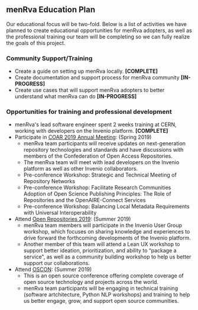 ## menRva Education Plan

Our educational focus will be two-fold. Below is a list of activities we have planned to create educational opportunities for menRva adopters, as well as the professional training our team will be completing so we can fully realize the goals of this project. 

### Community Support/Training
* Create a guide on setting up menRva locally. **[COMPLETE]** 
* Create documentation and support process for menRva community **[IN-PROGRESS]** 
* Create use cases that will support menRva adopters to better understand what menRva can do **[IN-PROGRESS]** 

### Opportunities for training and professional development
* menRva's lead software engineer spent 2 weeks training at CERN, working with developers on the Invenio platform. **[COMPLETE]**
* Participate in [COAR 2019 Annual Meeting](https://www.coar-repositories.org/community/events/coar-annual-meeting-2019/): (Spring 2019)
  * menRva team participants will receive updates on next-generation repository technologies and standards and have discussions with members of the Confederation of Open Access Repositories.
  * The menRva team will meet with lead developers on the Invenio platform as well as other Invenio collaborators.
  * Pre-conference Workshop: Strategic and Technical Meeting of Repository Networks
  * Pre-conference Workshop: Facilitate Research Communities Adoption of Open Science Publishing Principles: The Role of Repositories and the OpenAIRE-Connect Services
  * Pre-conference Workshop: Balancing Local Metadata Requirements with Universal Interoperability
* Attend [Open Repositories 2019](https://or2019.blogs.uni-hamburg.de/): (Summer 2019)
  * menRva team members will participate in the Invenio User Group workshop, which focuses on sharing knowledge and experiences to drive forward the forthcoming developments of the Invenio platform.
  * Another member of this team will attend a Lean UX workshop to support better ideation, prioritization, and ability to “package a service", as well as a community building workshop to help us better support our collaborations.
* Attend [OSCON](https://conferences.oreilly.com/oscon/oscon-or): (Summer 2019)
  * This is an open source conference offering complete coverage of open source technology and projects across the world. 
  * menRva team participants will be engaging in technical training (software artchitecture, Python NLP workshops) and training to help us better engage, grow, and support open source communities. 
